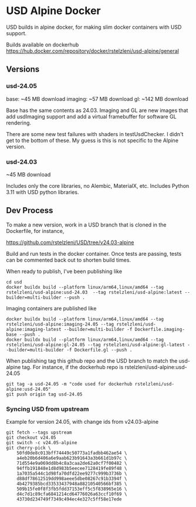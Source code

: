 # USD Alpine Docker

USD builds in alpine docker, for making slim docker containers with USD support.

Builds available on dockerhub
https://hub.docker.com/repository/docker/rstelzleni/usd-alpine/general

## Versions

### usd-24.05

base: ~45 MB download
imaging: ~57 MB download
gl: ~142 MB download

Base has the same contents as 24.03. Imaging and GL are new images that add
usdImaging support and add a virtual framebuffer for software GL rendering.

There are some new test failures with shaders in testUsdChecker. I didn't get
to the bottom of these. My guess is this is not specific to the Alpine version.

### usd-24.03

~45 MB download

Includes only the core libraries, no Alembic, MaterialX, etc. Includes Python
3.11 with USD python libraries.

## Dev Process

To make a new version, work in a USD branch that is cloned in the Dockerfile,
for instance,

https://github.com/rstelzleni/USD/tree/v24.03-alpine

Build and run tests in the docker container. Once tests are passing, tests
can be commented back out to shorten build times.

When ready to publish, I've been publishing like

```
cd usd
docker buildx build --platform linux/arm64,linux/amd64 --tag rstelzleni/usd-alpine:usd-24.03  --tag rstelzleni/usd-alpine:latest --builder=multi-builder --push .
```

Imaging containers are published like

```
docker buildx build --platform linux/arm64,linux/amd64 --tag rstelzleni/usd-alpine:imaging-24.05 --tag rstelzleni/usd-alpine:imaging-latest --builder=multi-builder -f Dockerfile.imaging-base --push .
docker buildx build --platform linux/arm64,linux/amd64 --tag rstelzleni/usd-alpine:gl-24.05 --tag rstelzleni/usd-alpine:gl-latest --builder=multi-builder -f Dockerfile.gl --push .
```

When publishing tag this github repo and the USD branch to match the usd-alpine
tag. For instance, if the dockerhub repo is rstelzleni/usd-alpine:usd-24.05

```
git tag -a usd-24.05 -m "code used for dockerhub rstelzleni/usd-alpine:usd-24.05"
git push origin tag usd-24.05
```

### Syncing USD from upstream

Example for version 24.05, with change ids from v24.03-alpine

```
git fetch --tags upstream
git checkout v24.05
git switch -c v24.05-alpine
git cherry-pick \
    50fd0de8c013bff74449c50773a1fadbb462ae54 \
    a4eb20b6d406a6e9aab623b91643a3b661d1b97c \
    71d554e9a069dd8b4c8a3caa2de62a0cf7f00482 \
    94ffb191848e1d8d983b5eecee7128419fe89f48 \
    1a7035a544c1d98fa70dfd22ee9277c999b3736b \
    d88df78612519dd998aeee5dbe08267c91b3394f \
    4b4279385bcd33533437948a88210540566bf385 \
    509b15fe0f8f3fb5fdd37153eff5c5f838965e16 \
    d4c7d1c89cfa6841214cd64776026a63ccf10f69 \
    43730d234749f7349c494ec4e327c5ff58e17ede
```

